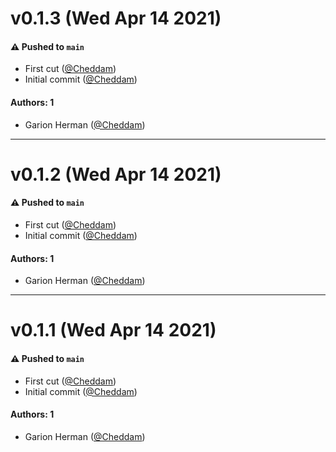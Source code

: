 # v0.1.3 (Wed Apr 14 2021)

#### ⚠️ Pushed to `main`

- First cut ([@Cheddam](https://github.com/Cheddam))
- Initial commit ([@Cheddam](https://github.com/Cheddam))

#### Authors: 1

- Garion Herman ([@Cheddam](https://github.com/Cheddam))

---

# v0.1.2 (Wed Apr 14 2021)

#### ⚠️ Pushed to `main`

- First cut ([@Cheddam](https://github.com/Cheddam))
- Initial commit ([@Cheddam](https://github.com/Cheddam))

#### Authors: 1

- Garion Herman ([@Cheddam](https://github.com/Cheddam))

---

# v0.1.1 (Wed Apr 14 2021)

#### ⚠️ Pushed to `main`

- First cut ([@Cheddam](https://github.com/Cheddam))
- Initial commit ([@Cheddam](https://github.com/Cheddam))

#### Authors: 1

- Garion Herman ([@Cheddam](https://github.com/Cheddam))
